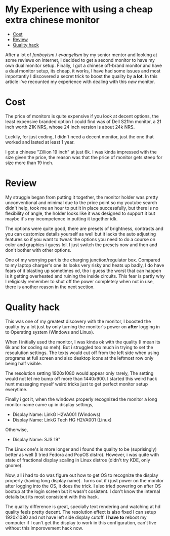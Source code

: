 <!--
topic: Tech
date: 29 August 2022
-->

# My Experience with using a cheap extra chinese monitor

- [Cost](#orgbbaad19)
- [Review](#orgbf329fe)
- [Quality hack](#orgdd3b8a3)


After a lot of *fanboyism* / *evangelism* by my senior mentor and looking at some reviews on internet, I decided to get a second monitor to have my own dual monitor setup. Finally, I got a chinese off-brand monitor and have a dual monitor setup, its cheap, it works, I have had some issues and most importantly I discovered a secret trick to boost the quality by **a lot**. In this article i've recounted my experience with dealing with this *new* monitor.


<a id="orgbbaad19"></a>

# Cost

The price of monitors is quite expensive if you look at decent options, the least expensive branded option I could find was of Dell S21hn monitor, a 21 inch worth 21K NRS, whose 24 inch version is about 24k NRS.

Luckily, for just coding, I didn't need a decent monitor, just the one that worked and lasted at least 1 year.

I got a chinese "Zillion 19 inch" at just 6k. I was kinda impressed with the size given the price, the reason was that the price of monitor gets steep for size more than 19 inch.


<a id="orgbf329fe"></a>

# Review

My struggle began from putting it together, the monitor holder was pretty unconventional and minimal due to the price point so my youtube search didn't help, took me an hour to put it in place successfully, but there is no flexibility of angle, the holder looks like it was designed to support it but maybe it's my incompetence in putting it together idk.

The options were quite good, there are presets of brightness, contrasts and you can customize details yourself as well but it lacks the auto adjusting features so if you want to tweak the options you need to do a course on color and graphics i guess lol. I just switch the presets now and then and don't bother with other options.

One of my worrying part is the charging junction/regulator box. Compared to my laptop charger's one its looks very risky and heats up badly, I do have fears of it blasting up sometimes xd, tho i guess the worst that can happen is it getting overheated and ruining the inside circuits. This fear is partly why I religiosly remember to shut off the power completely when not in use, there is another reason in the next section.


<a id="orgdd3b8a3"></a>

# Quality hack

This was one of my greatest discovery with the monitor, I boosted the quality by a lot just by only turning the monitor's power on **after** logging in to Operating system (Windows and Linux).

When I initially used the monitor, I was kinda ok with the quality (I mean its 6k and for coding so meh). But i struggled too much in trying to set the resoulution settings. The texts would cut off from the left side when using programs at full screen and also desktop icons at the leftmost row only being half visible.

The resolution setting 1920x1080 would appear only rarely, The setting would not let me bump off more than 1440x900. I started this weird hack hunt messaging myself weird tricks just to get perfect monitor setup everytime.

Finally i got it, when the windows properly recognized the monitor a long monitor name came up in display settings,

-   Display Name: LinkG H2VA001 (Windows)
-   Display Name: LinkG Tech HG H2VA001 (Linux)

Otherwise,

-   Display Name: SJS 19"

The Linux one's is more longer and i found the quality to be (suprisingly) better as well (I tried Fedora and PopOS distro).
However, i was quite with state of fractional display scaling in Linux distros (didn't try KDE, only gnome).

Now, all i had to do was figure out how to get OS to recognize the display properly (having long display name). Turns out if i just power on the monitor after logging into the OS, it does the trick. I also tried powering on after OS bootup at the login screen but it wasn't cosistent. I don't know the internal details but its most consistent with this hack.

The quality difference is great, specially text rendering and watching at hd quality feels pretty decent. The resolution effect is also fixed I can setup 1920x1080 and not have left side display cutoff. I **have to** reboot my computer if I can't get the display to work in this configuration, can't live without this imporovement hack now.
